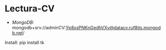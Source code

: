 # Lectura-CV

- _MongoDB:_ mongodb+srv://adminCV:Yp8xsPNKnGedhVXv@datacv.ruf8its.mongodb.net/


Install:
pip install tk